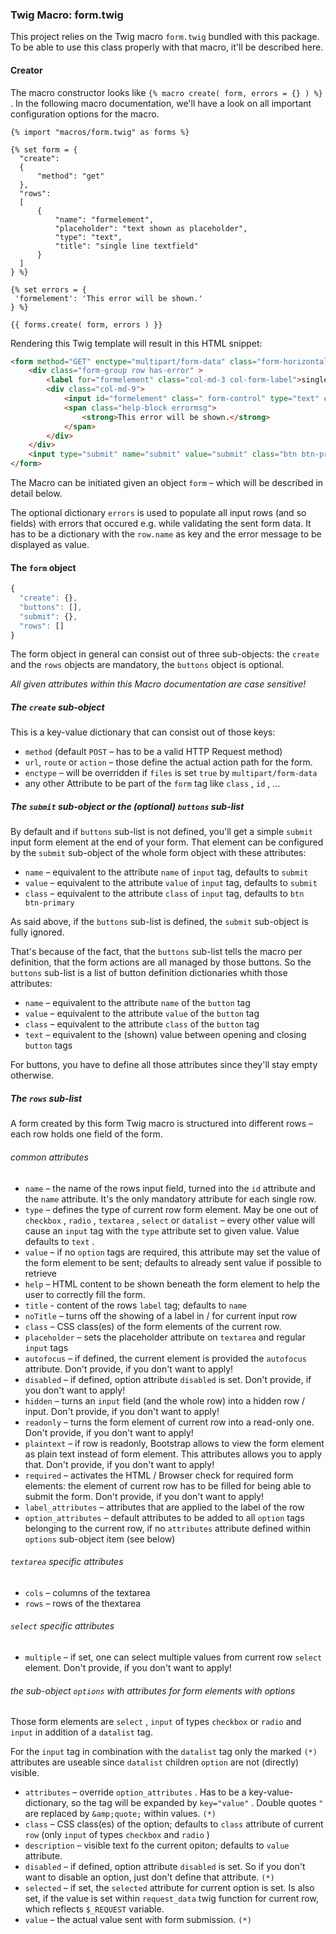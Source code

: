 ### Twig Macro: form.twig

This project relies on the Twig macro `form.twig` bundled with this package.
To be able to use this class properly with that macro, it'll be described here.

#### Creator

The macro constructor looks like `{% macro create( form, errors = {} ) %}` .
In the following macro documentation, we'll have a look on all important
configuration options for the macro.

```twig
{% import "macros/form.twig" as forms %}

{% set form = {
  "create":
  {
      "method": "get"
  },
  "rows":
  [
      {
          "name": "formelement",
          "placeholder": "text shown as placeholder",
          "type": "text",
          "title": "single line textfield"
      }
  ]
} %}

{% set errors = {
 'formelement': 'This error will be shown.'
} %}

{{ forms.create( form, errors ) }}
```

Rendering this Twig template will result in this HTML snippet:

```html
<form method="GET" enctype="multipart/form-data" class="form-horizontal" >
    <div class="form-group row has-error" >
        <label for="formelement" class="col-md-3 col-form-label">single line textfield</label>
        <div class="col-md-9">
            <input id="formelement" class=" form-control" type="text" class="form-control" name="formelement" placeholder="text shown as placeholder" value="" />
            <span class="help-block errormsg">
                <strong>This error will be shown.</strong>
            </span>
        </div>
    </div>
    <input type="submit" name="submit" value="submit" class="btn btn-primary" />
</form>
```

The Macro can be initiated given an object `form` – which will be described in detail below.

The optional dictionary `errors` is used to populate all input rows (and so fields) with errors
that occured e.g. while validating the sent form data. It has to be a dictionary with
the `row.name` as key and the error message to be displayed as value.

#### The `form` object

```js
{
  "create": {},
  "buttons": [],
  "submit": {},
  "rows": []
}
```

The form object in general can consist out of three sub-objects: the `create` and the `rows`
objects are mandatory, the `buttons` object is optional.

*All given attributes within this Macro documentation are case sensitive!*

##### The `create` sub-object

This is a key-value dictionary that can consist out of those keys:
* `method` (default `POST` – has to be a valid HTTP Request method)
* `url`, `route` or `action` – those define the actual action path for the form.
* `enctype` – will be overridden if `files` is set `true` by `multipart/form-data`
* any other Attribute to be part of the `form` tag like `class` , `id` , ...

##### The `submit` sub-object or the (optional) `buttons` sub-list

By default and if `buttons` sub-list is not defined, you'll get a simple `submit` input
form element at the end of your form. That element can be configured by the `submit`
sub-object of the whole form object with these attributes:

* `name` – equivalent to the attribute `name` of `input` tag, defaults to `submit`
* `value` – equivalent to the attribute `value` of `input` tag, defaults to `submit`
* `class` – equivalent to the attribute `class` of `input` tag, defaults to `btn btn-primary`

As said above, if the `buttons` sub-list is defined, the `submit` sub-object is fully ignored.

That's because of the fact, that the `buttons` sub-list tells the macro per definition,
that the form actions are all managed by those buttons. So the `buttons` sub-list is a list of
button definition dictionaries whith those attributes:

* `name` – equivalent to the attribute `name` of the `button` tag
* `value` – equivalent to the attribute `value` of the `button` tag
* `class` – equivalent to the attribute `class` of the `button` tag
* `text` – equivalent to the (shown) value between opening and closing `button` tags

For buttons, you have to define all those attributes since they'll stay empty otherwise.

##### The `rows` sub-list

A form created by this form Twig macro is structured into different rows – each row
holds one field of the form.

###### common attributes

* `name` – the name of the rows input field, turned into the `id` attribute and the `name` attribute. It's the only mandatory attribute for each single row.
* `type` – defines the type of current row form element. May be one out of `checkbox` , `radio` , `textarea` , `select` or `datalist` – every other value will cause an `input` tag with the `type` attribute set to given value. Value defaults to `text` .
* `value` – if no `option` tags are required, this attribute may set the value of the form element to be sent; defaults to already sent value if possible to retrieve
* `help` – HTML content to be shown beneath the form element to help the user to correctly fill the form.
* `title` - content of the rows `label` tag; defaults to `name`
* `noTitle` – turns off the showing of a label in / for current input row
* `class` – CSS class(es) of the form elements of the current row.
* `placeholder` – sets the placeholder attribute on `textarea` and regular `input` tags
* `autofocus` – if defined, the current element is provided the `autofocus` attribute. Don't provide, if you don't want to apply!
* `disabled` – if defined, option attribute `disabled` is set. Don't provide, if you don't want to apply!
* `hidden` – turns an `input` field (and the whole row) into a hidden row / input. Don't provide, if you don't want to apply!
* `readonly` – turns the form element of current row into a read-only one. Don't provide, if you don't want to apply!
* `plaintext` – if row is readonly, Bootstrap allows to view the form element as plain text instead of form element. This attributes allows you to apply that.  Don't provide, if you don't want to apply!
* `required` – activates the HTML / Browser check for required form elements: the element of current row has to be filled for being able to submit the form. Don't provide, if you don't want to apply!
* `label_attributes` – attributes that are applied to the label of the row
* `option_attributes` – default attributes to be added to all `option` tags belonging to the current row, if no `attributes` attribute defined within `options` sub-object item (see below)

###### `textarea` specific attributes

* `cols` – columns of the textarea
* `rows` – rows of the thextarea

###### `select` specific attributes

* `multiple` – if set, one can select multiple values from current row `select` element. Don't provide, if you don't want to apply!

###### the sub-object `options` with attributes for form elements with options

Those form elements are `select` , `input` of types `checkbox` or `radio` and `input` in addition of a `datalist` tag.

For the `input` tag in combination with the `datalist` tag only the marked `(*)` attributes are useable since `datalist` children `option` are not (directly) visible.

* `attributes` – override `option_attributes` . Has to be a key-value-dictionary, so the tag will be expanded by `key="value"` . Double quotes `"` are replaced by `&amp;quote;` within values. `(*)`
* `class` – CSS class(es) of the option; defaults to `class` attribute of current `row` (only `input` of types `checkbox` and `radio` )
* `description` – visible text fo the current opiton; defaults to `value` attribute.
* `disabled` – if defined, option attribute `disabled` is set. So if you don't want to disable an option, just don't define that attribute. `(*)`
* `selected` – if set, the `selected` attribute for current option is set. Is also set, if the value is set within `request_data` twig function for current row, which reflects `$_REQUEST` variable.
* `value` – the actual value sent with form submission. `(*)`

